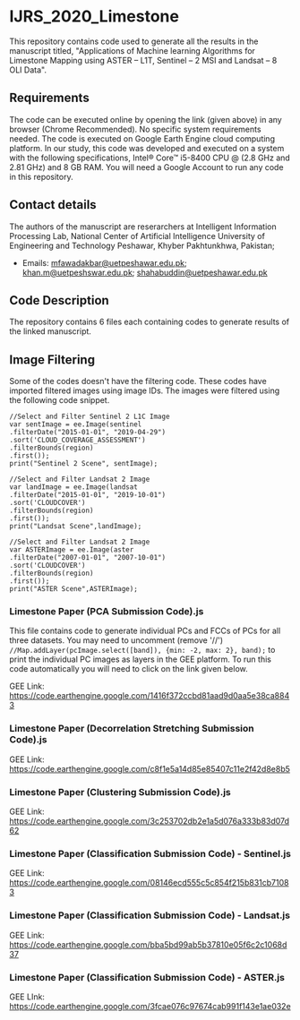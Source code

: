 # IJRS_2020_Limestone
This repository contains code used to generate all the results in the manuscript titled, "Applications of Machine learning Algorithms for Limestone Mapping using ASTER – L1T, Sentinel – 2 MSI and Landsat – 8 OLI Data".

## Requirements
The code can be executed online by opening the link (given above) in any browser (Chrome Recommended). No specific system requirements needed. The code is executed on Google Earth Engine cloud computing platform. In our study, this code was developed and executed on a system with the following specifications, Intel® Core™ i5-8400 CPU @ (2.8 GHz and 2.81 GHz) and 8 GB RAM.
You will need a Google Account to run any code in this repository.

## Contact details
The authors of the manuscript are reserarchers at Intelligent Information Processing Lab, National Center of Artificial Intelligence University of Engineering and Technology Peshawar, Khyber Pakhtunkhwa, Pakistan;
* Emails:  mfawadakbar@uetpeshawar.edu.pk; khan.m@uetpeshswar.edu.pk; shahabuddin@uetpeshawar.edu.pk

## Code Description
The repository contains 6 files each containing codes to generate results of the linked manuscript.

## Image Filtering
Some of the codes doesn't have the filtering code. These codes have imported filtered images using image IDs. The images were filtered using the following code snippet.
```
//Select and Filter Sentinel 2 L1C Image
var sentImage = ee.Image(sentinel
.filterDate("2015-01-01", "2019-04-29")
.sort('CLOUD_COVERAGE_ASSESSMENT')
.filterBounds(region)
.first());
print("Sentinel 2 Scene", sentImage);
 
//Select and Filter Landsat 2 Image
var landImage = ee.Image(landsat
.filterDate("2015-01-01", "2019-10-01")
.sort('CLOUDCOVER')
.filterBounds(region)
.first());
print("Landsat Scene",landImage);

//Select and Filter Landsat 2 Image
var ASTERImage = ee.Image(aster
.filterDate("2007-01-01", "2007-10-01")
.sort('CLOUDCOVER')
.filterBounds(region)
.first());
print("ASTER Scene",ASTERImage);

```

### Limestone Paper (PCA Submission Code).js
This file contains code to generate individual PCs and FCCs of PCs for all three datasets. You may need to uncomment (remove '//') `//Map.addLayer(pcImage.select([band]), {min: -2, max: 2}, band);` to print the individual PC images as layers in the GEE platform. To run this code automatically you will need to click on the link given below.

GEE Link: https://code.earthengine.google.com/1416f372ccbd81aad9d0aa5e38ca8843

### Limestone Paper (Decorrelation Stretching Submission Code).js

GEE Link: https://code.earthengine.google.com/c8f1e5a14d85e85407c11e2f42d8e8b5

### Limestone Paper (Clustering Submission Code).js

GEE Link: https://code.earthengine.google.com/3c253702db2e1a5d076a333b83d07d62

### Limestone Paper (Classification Submission Code) - Sentinel.js

GEE Link: https://code.earthengine.google.com/08146ecd555c5c854f215b831cb71083

### Limestone Paper (Classification Submission Code) - Landsat.js

GEE Link: https://code.earthengine.google.com/bba5bd99ab5b37810e05f6c2c1068d37

### Limestone Paper (Classification Submission Code) - ASTER.js

GEE LInk: https://code.earthengine.google.com/3fcae076c97674cab991f143e1ae032e
